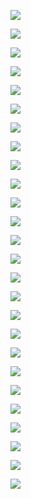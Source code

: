 <kbd>![](images/cdtntrp/codiitantrap1.png)</kbd>

![](images/cdtntrp/codiitantrap2.png)

![](images/cdtntrp/codiitantrap3.png)

![](images/cdtntrp/codiitantrap4.png)

![](images/cdtntrp/codiitantrap5.png)

![](images/cdtntrp/codiitantrap6.png)

![](images/cdtntrp/codiitantrap7.png)

![](images/cdtntrp/codiitantrap8.png)

![](images/cdtntrp/codiitantrap9.png)

![](images/cdtntrp/codiitantrap10.png)

![](images/cdtntrp/codiitantrap11.png)

![](images/cdtntrp/codiitantrap12.png)

![](images/cdtntrp/codiitantrap13.png)

![](images/cdtntrp/codiitantrap14.png)

![](images/cdtntrp/codiitantrap15.png)

![](images/cdtntrp/codiitantrap16.png)

![](images/cdtntrp/codiitantrap17.png)

![](images/cdtntrp/codiitantrap18.png)

![](images/cdtntrp/codiitantrap19.png)

![](images/cdtntrp/codiitantrap20.png)

![](images/cdtntrp/codiitantrap21.png)

![](images/cdtntrp/codiitantrap22.png)

![](images/cdtntrp/codiitantrap23.png)

![](images/cdtntrp/codiitantrap24.png)

![](images/cdtntrp/codiitantrap25.png)

![](images/cdtntrp/codiitantrap26.png)
